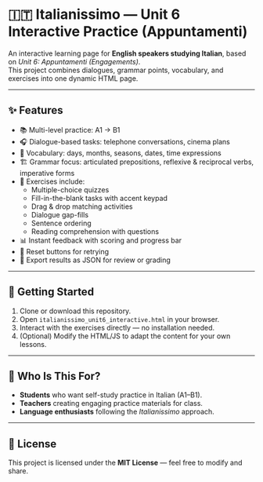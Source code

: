 # 🇮🇹 Italianissimo — Unit 6 Interactive Practice (Appuntamenti)

An interactive learning page for **English speakers studying Italian**, based on *Unit 6: Appuntamenti (Engagements)*.  
This project combines dialogues, grammar points, vocabulary, and exercises into one dynamic HTML page.

---

## ✨ Features
- 📚 Multi-level practice: A1 → B1  
- 🎧 Dialogue-based tasks: telephone conversations, cinema plans  
- 📅 Vocabulary: days, months, seasons, dates, time expressions  
- 🏗 Grammar focus: articulated prepositions, reflexive & reciprocal verbs, imperative forms  
- 📝 Exercises include:  
  - Multiple-choice quizzes  
  - Fill-in-the-blank tasks with accent keypad  
  - Drag & drop matching activities  
  - Dialogue gap-fills  
  - Sentence ordering  
  - Reading comprehension with questions  
- 📊 Instant feedback with scoring and progress bar  
- 🔄 Reset buttons for retrying  
- 💾 Export results as JSON for review or grading  

---

## 🚀 Getting Started
1. Clone or download this repository.  
2. Open `italianissimo_unit6_interactive.html` in your browser.  
3. Interact with the exercises directly — no installation needed.  
4. (Optional) Modify the HTML/JS to adapt the content for your own lessons.  

---

## 🎯 Who Is This For?
- **Students** who want self-study practice in Italian (A1–B1).  
- **Teachers** creating engaging practice materials for class.  
- **Language enthusiasts** following the *Italianissimo* approach.  

---

## 📜 License
This project is licensed under the **MIT License** — feel free to modify and share.  
